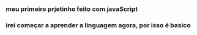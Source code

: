 ### meu primeiro prjetinho feito com javaScript
### irei começar a aprender a linguagem agora, por isso é basico
